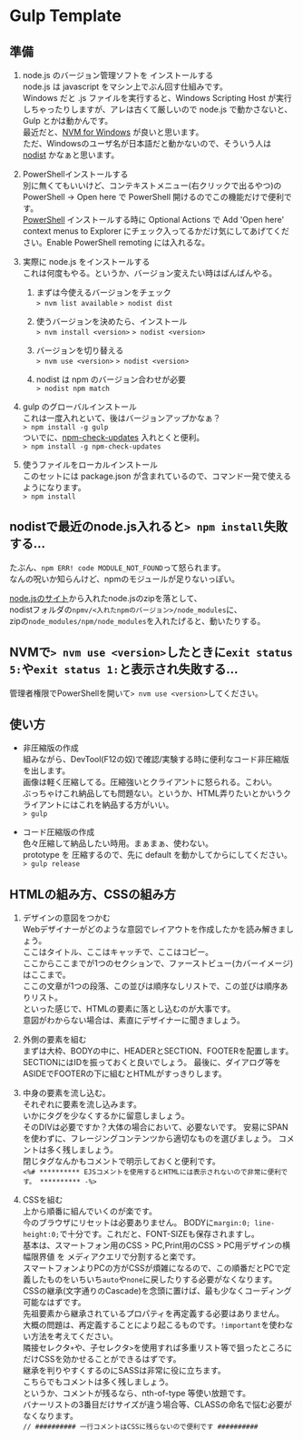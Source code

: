# Gulp Template
## 準備
1. node.js のバージョン管理ソフトを インストールする  
node.js は javascript をマシン上でぶん回す仕組みです。  
Windows だと .js ファイルを実行すると、Windows Scripting Host が実行しちゃったりしますが、アレは古くて厳しいので node.js で動かさないと、Gulp とかは動かんです。  
最近だと、[NVM for Windows](https://github.com/coreybutler/nvm-windows) が良いと思います。  
ただ、Windowsのユーザ名が日本語だと動かないので、そういう人は [nodist](https://github.com/nullivex/nodist) かなぁと思います。

2. PowerShellインストールする  
別に無くてもいいけど、コンテキストメニュー(右クリックで出るやつ)の PowerShell -> Open here で PowerShell 開けるのでこの機能だけで便利です。  
[PowerShell](https://github.com/PowerShell/PowerShell) インストールする時に Optional Actions で Add 'Open here' context menus to Explorer にチェック入ってるかだけ気にしてあげてください。Enable PowerShell remoting には入れるな。

3.  実際に node.js をインストールする  
これは何度もやる。というか、バージョン変えたい時はばんばんやる。

	1. まずは今使えるバージョンをチェック  
	`> nvm list available`
	`> nodist dist`

	2. 使うバージョンを決めたら、インストール  
	`> nvm install <version>`
	`> nodist <version>`

	3. バージョンを切り替える  
	`> nvm use <version>`
	`> nodist <version>`

	4. nodist は npm のバージョン合わせが必要  
	`> nodist npm match`

4. gulp のグローバルインストール  
これは一度入れといて、後はバージョンアップかなぁ？  
`> npm install -g gulp`  
ついでに、[npm-check-updates](https://www.npmjs.com/package/npm-check-updates) 入れとくと便利。  
`> npm install -g npm-check-updates`

5.  使うファイルをローカルインストール  
このセットには package.json が含まれているので、コマンド一発で使えるようになります。  
`> npm install`

## nodistで最近のnode.js入れると`> npm install`失敗する…
たぶん、`npm ERR! code MODULE_NOT_FOUND`って怒られます。  
なんの呪いか知らんけど、npmのモジュールが足りないっぽい。  

[node.jsのサイト](https://nodejs.org/en/download/)から入れたnode.jsのzipを落として、  
nodistフォルダの`npmv/<入れたnpmのバージョン>/node_modules`に、  
zipの`node_modules/npm/node_modules`を入れたげると、動いたりする。

## NVMで`> nvm use <version>`したときに`exit status 5:`や`exit status 1:`と表示され失敗する…
管理者権限でPowerShellを開いて`> nvm use <version>`してください。

## 使い方
* 非圧縮版の作成  
組みながら、DevTool(F12の奴)で確認/実験する時に便利なコード非圧縮版を出します。  
画像は軽く圧縮してる。圧縮強いとクライアントに怒られる。こわい。  
ぶっちゃけこれ納品しても問題ない。というか、HTML弄りたいとかいうクライアントにはこれを納品する方がいい。  
`> gulp`

* コード圧縮版の作成  
色々圧縮して納品したい時用。まぁまぁ、使わない。  
prototype を 圧縮するので、先に default を動かしてからにしてください。  
`> gulp release`

## HTMLの組み方、CSSの組み方
1. デザインの意図をつかむ  
Webデザイナーがどのような意図でレイアウトを作成したかを読み解きましょう。  
ここはタイトル、ここはキャッチで、ここはコピー。  
ここからここまでが1つのセクションで、ファーストビュー(カバーイメージ)はここまで。  
ここの文章が1つの段落、この並びは順序なしリストで、この並びは順序ありリスト。  
といった感じで、HTMLの要素に落とし込むのが大事です。  
意図がわからない場合は、素直にデザイナーに聞きましょう。

2. 外側の要素を組む  
まずは大枠、BODYの中に、HEADERとSECTION、FOOTERを配置します。SECTIONにはIDを振っておくと良いでしょう。
最後に、ダイアログ等をASIDEでFOOTERの下に組むとHTMLがすっきりします。

3. 中身の要素を流し込む。  
それぞれに要素を流し込みます。  
いかにタグを少なくするかに留意しましょう。  
そのDIVは必要ですか？大体の場合において、必要ないです。
安易にSPANを使わずに、フレージングコンテンツから適切なものを選びましょう。
コメントは多く残しましょう。  
閉じタグなんかもコメントで明示しておくと便利です。  
`<%# ********** EJSコメントを使用するとHTMLには表示されないので非常に便利です。 ********** -%>`

4. CSSを組む  
上から順番に組んでいくのが楽です。  
今のブラウザにリセットは必要ありません。
BODYに`margin:0; line-height:0;`で十分です。これだと、FONT-SIZEも保存されますし。  
基本は、スマートフォン用のCSS > PC,Print用のCSS > PC用デザインの横幅限界値 を メディアクエリで分割すると楽です。  
スマートフォンよりPCの方がCSSが煩雑になるので、この順番だとPCで定義したものをいちいち`auto`や`none`に戻したりする必要がなくなります。  
CSSの継承(文字通りのCascade)を念頭に置けば、最も少なくコーディング可能なはずです。  
先祖要素から継承されているプロパティを再定義する必要はありません。  
大概の問題は、再定義することにより起こるものです。`!important`を使わない方法を考えてください。  
隣接セレクタ`+`や、子セレクタ`>`を使用すれば多重リスト等で狙ったところにだけCSSを効かせることができるはずです。  
継承を判りやすくするのにSASSは非常に役に立ちます。  
こちらでもコメントは多く残しましょう。  
というか、コメントが残るなら、nth-of-type 等使い放題です。  
バナーリストの3番目だけサイズが違う場合等、CLASSの命名で悩む必要がなくなります。  
`// ########## 一行コメントはCSSに残らないので便利です ##########`
